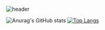 ![header](https://capsule-render.vercel.app/api?type=Waving&color=timeAuto&height=300&section=header&text=Welcome&desc=Chanseong's%20Github%20World&descAlign=70&descAlignY=65&fontSize=70)

![Anurag's GitHub stats](https://github-readme-stats.vercel.app/api?username=chanseongparkk&show_icons=true&theme=radical)
[![Top Langs](https://github-readme-stats.vercel.app/api/top-langs/?username=chanseongparkk&layout=compact)](https://github.com/chanseongparkk/github-readme-stats)

